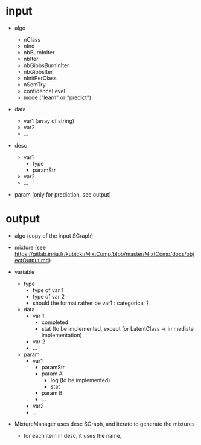# input

- algo
    - nClass
    - nInd
    - nbBurnInIter
    - nbIter
    - nbGibbsBurnInIter
    - nbGibbsIter
    - nInitPerClass
    - nSemTry
    - confidenceLevel
    - mode ("learn" or "predict")

- data
    - var1 (array of string)
    - var2
    - ...

- desc
    - var1
        - type
        - paramStr
    - var2
    - ...

- param (only for prediction, see output)

# output

- algo (copy of the input SGraph)
- mixture (see https://gitlab.inria.fr/kubicki/MixtComp/blob/master/MixtComp/docs/objectOutput.md)
- variable
    - type
        - type of var 1
        - type of var 2
        - should the format rather be var1 : categorical ?
    - data
        - var 1
            - completed
            - stat (to be implemented, except for LatentClass -> immediate implementation)
        - var 2
        - ...
    - param
        - var1
            - paramStr
            - param A
                - log (to be implemented)
                - stat
            - param B
            - ...
        - var2
        - ...

- MixtureManager uses desc SGraph, and iterate to generate the mixtures
    - for each item in desc, it uses the name,
